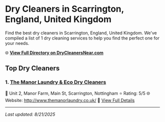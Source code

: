 # Dry Cleaners in Scarrington, England, United Kingdom

Find the best dry cleaners in Scarrington, England, United Kingdom. We've compiled a list of 1 dry cleaning services to help you find the perfect one for your needs.

🌐 **[View Full Directory on DryCleanersNear.com](https://drycleanersnear.com/city/United%20Kingdom/England/Scarrington)**

## Top Dry Cleaners

### 1. [The Manor Laundry & Eco Dry Cleaners](https://drycleanersnear.com/dryCleaner/689166fa2c4a23913ff116b4/the-manor-laundry-eco-dry-cleaners)
📍 Unit 2, Manor Farm, Main St, Scarrington, Nottingham
⭐ Rating: 5/5
🌐 Website: http://www.themanorlaundry.co.uk/
🔗 [View Full Details](https://drycleanersnear.com/dryCleaner/689166fa2c4a23913ff116b4/the-manor-laundry-eco-dry-cleaners)


---

*Last updated: 8/21/2025*
